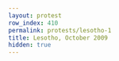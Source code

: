 ```yaml
---
layout: protest
row_index: 410
permalink: protests/lesotho-1
title: Lesotho, October 2009
hidden: true
---
```

